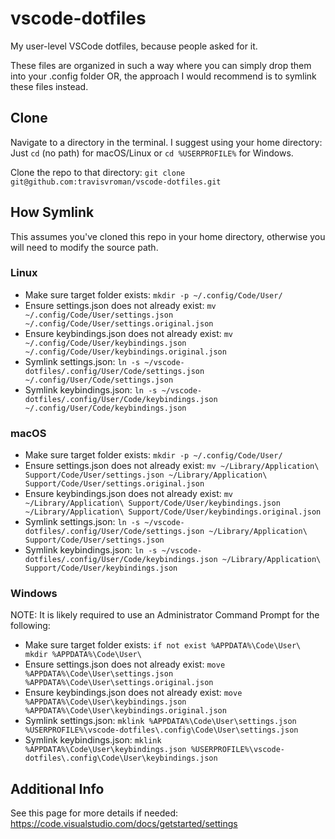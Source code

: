 # vscode-dotfiles

My user-level VSCode dotfiles, because people asked for it.

These files are organized in such a way where you can simply drop them into your .config folder OR, the approach I would recommend is to symlink these files instead.

## Clone

Navigate to a directory in the terminal. I suggest using your home directory:
Just `cd` (no path) for macOS/Linux or `cd %USERPROFILE%` for Windows.

Clone the repo to that directory:
`git clone git@github.com:travisvroman/vscode-dotfiles.git`

## How Symlink

This assumes you've cloned this repo in your home directory, otherwise you will need to modify the source path.

### Linux

- Make sure target folder exists: `mkdir -p ~/.config/Code/User/`
- Ensure settings.json does not already exist: `mv ~/.config/Code/User/settings.json ~/.config/Code/User/settings.original.json`
- Ensure keybindings.json does not already exist: `mv ~/.config/Code/User/keybindings.json ~/.config/Code/User/keybindings.original.json`
- Symlink settings.json: `ln -s ~/vscode-dotfiles/.config/User/Code/settings.json ~/.config/User/Code/settings.json`
- Symlink keybindings.json: `ln -s ~/vscode-dotfiles/.config/User/Code/keybindings.json ~/.config/User/Code/keybindings.json`

### macOS

- Make sure target folder exists: `mkdir -p ~/.config/Code/User/`
- Ensure settings.json does not already exist: `mv ~/Library/Application\ Support/Code/User/settings.json ~/Library/Application\ Support/Code/User/settings.original.json`
- Ensure keybindings.json does not already exist: `mv ~/Library/Application\ Support/Code/User/keybindings.json ~/Library/Application\ Support/Code/User/keybindings.original.json`
- Symlink settings.json: `ln -s ~/vscode-dotfiles/.config/User/Code/settings.json ~/Library/Application\ Support/Code/User/settings.json`
- Symlink keybindings.json: `ln -s ~/vscode-dotfiles/.config/User/Code/keybindings.json ~/Library/Application\ Support/Code/User/keybindings.json`

### Windows

NOTE: It is likely required to use an Administrator Command Prompt for the following:

- Make sure target folder exists: `if not exist %APPDATA%\Code\User\ mkdir %APPDATA%\Code\User\`
- Ensure settings.json does not already exist: `move %APPDATA%\Code\User\settings.json %APPDATA%\Code\User\settings.original.json`
- Ensure keybindings.json does not already exist: `move %APPDATA%\Code\User\keybindings.json %APPDATA%\Code\User\keybindings.original.json`
- Symlink settings.json: `mklink %APPDATA%\Code\User\settings.json %USERPROFILE%\vscode-dotfiles\.config\Code\User\settings.json`
- Symlink keybindings.json: `mklink %APPDATA%\Code\User\keybindings.json %USERPROFILE%\vscode-dotfiles\.config\Code\User\keybindings.json`

## Additional Info
See this page for more details if needed:
https://code.visualstudio.com/docs/getstarted/settings
